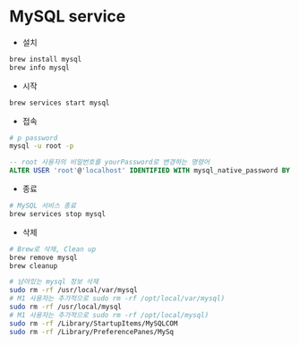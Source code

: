 # MySQL service

* 설치

```bash
brew install mysql
brew info mysql
```

* 시작

```bash
brew services start mysql
```

* 접속
  
```bash
# p password
mysql -u root -p
```
```sql
-- root 사용자의 비밀번호를 yourPassword로 변경하는 명령어
ALTER USER 'root'@'localhost' IDENTIFIED WITH mysql_native_password BY 'yourPassword'; 
```

* 종료

```bash
# MySQL 서비스 종료
brew services stop mysql
```

* 삭제

```bash
# Brew로 삭제, Clean up
brew remove mysql
brew cleanup

# 남아있는 mysql 정보 삭제
sudo rm -rf /usr/local/var/mysql
# M1 사용자는 추가적으로 sudo rm -rf /opt/local/var/mysql)
sudo rm -rf /usr/local/mysql
# M1 사용자는 추가적으로 sudo rm -rf /opt/local/mysql)
sudo rm -rf /Library/StartupItems/MySQLCOM
sudo rm -rf /Library/PreferencePanes/MySq
```